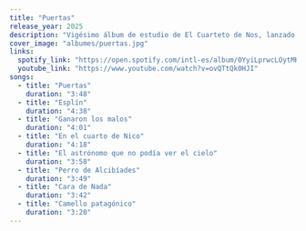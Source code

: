 ```yaml
---
title: "Puertas"
release_year: 2025
description: "Vigésimo álbum de estudio de El Cuarteto de Nos, lanzado el 22 de mayo de 2025 bajo el sello Porfiado Records. Este disco conceptual presenta ocho canciones que se conectan a través de metáforas surrealistas, llevando al oyente por un viaje introspectivo y filosófico. El álbum destaca por su diversidad sonora, que abarca desde funk y rock garage hasta arreglos de cuerdas melancólicos."
cover_image: "albumes/puertas.jpg"
links:
  spotify_link: "https://open.spotify.com/intl-es/album/0YyiLprwcLOytMKd4ES5tq"
  youtube_link: "https://www.youtube.com/watch?v=ovQTtQk0HJI"
songs:
  - title: "Puertas"
    duration: "3:48"
  - title: "Esplín"
    duration: "4:38"
  - title: "Ganaron los malos"
    duration: "4:01"
  - title: "En el cuarto de Nico"
    duration: "4:18"
  - title: "El astrónomo que no podía ver el cielo"
    duration: "3:58"
  - title: "Perro de Alcibíades"
    duration: "3:49"
  - title: "Cara de Nada"
    duration: "3:42"
  - title: "Camello patagónico"
    duration: "3:20"
---
```


